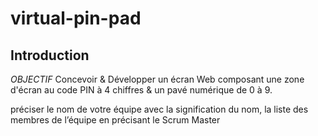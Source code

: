 # virtual-pin-pad
## Introduction
_OBJECTIF_
Concevoir & Développer un écran Web composant une zone d'écran au code PIN à 4 chiffres & un pavé numérique de 0 à 9.



préciser le nom de votre équipe avec la signification du nom, la liste des membres de l’équipe en précisant le Scrum Master
